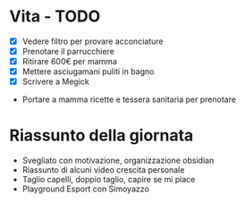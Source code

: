 

# Vita - TODO
- [x] Vedere filtro per provare acconciature
- [x] Prenotare il parrucchiere
- [x] Ritirare 600€ per mamma
- [x] Mettere asciugamani puliti in bagno
- [x] Scrivere a Megick
- Portare a mamma ricette e tessera sanitaria per prenotare


# Riassunto della giornata
- Svegliato con motivazione, organizzazione obsidian
- Riassunto di alcuni video crescita personale
- Taglio capelli, doppio taglio, capire se mi piace
- Playground Esport con Simoyazzo